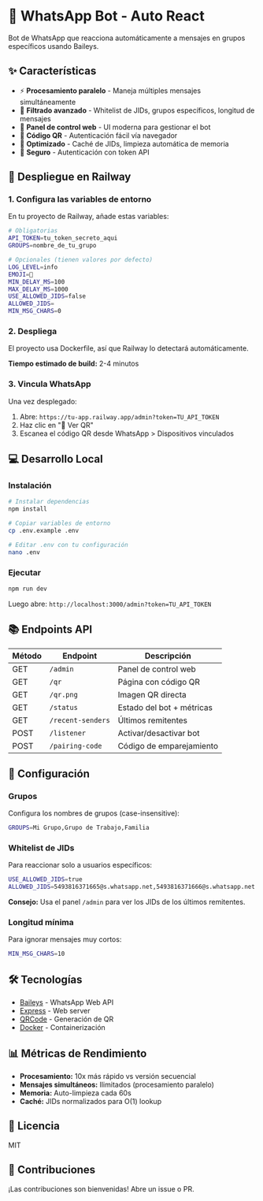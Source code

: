 # 🤖 WhatsApp Bot - Auto React

Bot de WhatsApp que reacciona automáticamente a mensajes en grupos específicos usando Baileys.

## ✨ Características

- ⚡ **Procesamiento paralelo** - Maneja múltiples mensajes simultáneamente
- 🎯 **Filtrado avanzado** - Whitelist de JIDs, grupos específicos, longitud de mensajes
- 🎨 **Panel de control web** - UI moderna para gestionar el bot
- 📱 **Código QR** - Autenticación fácil vía navegador
- 🚀 **Optimizado** - Caché de JIDs, limpieza automática de memoria
- 🔐 **Seguro** - Autenticación con token API

## 🚀 Despliegue en Railway

### 1. Configura las variables de entorno

En tu proyecto de Railway, añade estas variables:

```bash
# Obligatorias
API_TOKEN=tu_token_secreto_aqui
GROUPS=nombre_de_tu_grupo

# Opcionales (tienen valores por defecto)
LOG_LEVEL=info
EMOJI=👾
MIN_DELAY_MS=100
MAX_DELAY_MS=1000
USE_ALLOWED_JIDS=false
ALLOWED_JIDS=
MIN_MSG_CHARS=0
```

### 2. Despliega

El proyecto usa Dockerfile, así que Railway lo detectará automáticamente.

**Tiempo estimado de build:** 2-4 minutos

### 3. Vincula WhatsApp

Una vez desplegado:

1. Abre: `https://tu-app.railway.app/admin?token=TU_API_TOKEN`
2. Haz clic en "📱 Ver QR"
3. Escanea el código QR desde WhatsApp > Dispositivos vinculados

## 💻 Desarrollo Local

### Instalación

```bash
# Instalar dependencias
npm install

# Copiar variables de entorno
cp .env.example .env

# Editar .env con tu configuración
nano .env
```

### Ejecutar

```bash
npm run dev
```

Luego abre: `http://localhost:3000/admin?token=TU_API_TOKEN`

## 📚 Endpoints API

| Método | Endpoint          | Descripción               |
| ------ | ----------------- | ------------------------- |
| GET    | `/admin`          | Panel de control web      |
| GET    | `/qr`             | Página con código QR      |
| GET    | `/qr.png`         | Imagen QR directa         |
| GET    | `/status`         | Estado del bot + métricas |
| GET    | `/recent-senders` | Últimos remitentes        |
| POST   | `/listener`       | Activar/desactivar bot    |
| POST   | `/pairing-code`   | Código de emparejamiento  |

## 🎯 Configuración

### Grupos

Configura los nombres de grupos (case-insensitive):

```bash
GROUPS=Mi Grupo,Grupo de Trabajo,Familia
```

### Whitelist de JIDs

Para reaccionar solo a usuarios específicos:

```bash
USE_ALLOWED_JIDS=true
ALLOWED_JIDS=5493816371665@s.whatsapp.net,5493816371666@s.whatsapp.net
```

**Consejo:** Usa el panel `/admin` para ver los JIDs de los últimos remitentes.

### Longitud mínima

Para ignorar mensajes muy cortos:

```bash
MIN_MSG_CHARS=10
```

## 🛠️ Tecnologías

- [Baileys](https://github.com/WhiskeySockets/Baileys) - WhatsApp Web API
- [Express](https://expressjs.com/) - Web server
- [QRCode](https://github.com/soldair/node-qrcode) - Generación de QR
- [Docker](https://www.docker.com/) - Containerización

## 📊 Métricas de Rendimiento

- **Procesamiento:** 10x más rápido vs versión secuencial
- **Mensajes simultáneos:** Ilimitados (procesamiento paralelo)
- **Memoria:** Auto-limpieza cada 60s
- **Caché:** JIDs normalizados para O(1) lookup

## 📝 Licencia

MIT

## 🤝 Contribuciones

¡Las contribuciones son bienvenidas! Abre un issue o PR.
